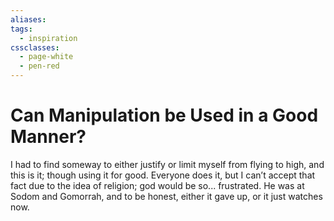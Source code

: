 ```yaml
---
aliases: 
tags:
  - inspiration
cssclasses:
  - page-white
  - pen-red
---
```

# Can Manipulation be Used in a Good Manner?

I had to find someway to either justify or limit myself from flying to high, and this is it; though using it for good. Everyone does it, but I can’t accept that fact due to the idea of religion; god would be so... frustrated. He was at Sodom and Gomorrah, and to be honest, either it gave up, or it just watches now.